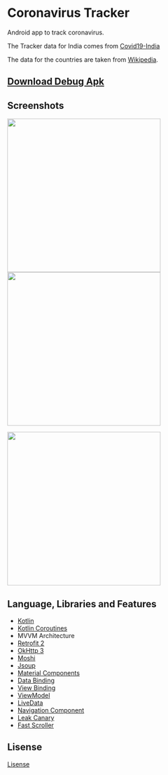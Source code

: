 # Coronavirus Tracker
Android app to track coronavirus.

The Tracker data for India comes from [Covid19-India](https://github.com/covid19india/api)

The data for the countries are taken from [Wikipedia](https://en.wikipedia.org/wiki/Template:COVID-19_pandemic_data#covid19-container).

## [Download Debug Apk](https://github.com/Superblazer/Coronavirus_Tracker/raw/master/app-debug.apk)

## Screenshots

<img src="https://github.com/Superblazer/Coronavirus_Tracker/blob/master/screenshots/Screenshot1.jpg" height="350"><img src="https://github.com/Superblazer/Coronavirus_Tracker/blob/master/screenshots/Screenshot2.jpg" height="350">

<img src="https://github.com/Superblazer/Coronavirus_Tracker/blob/master/screenshots/Screenshot3.jpg" height="350">

## Language, Libraries and Features
- [Kotlin](https://kotlinlang.org/)
- [Kotlin Coroutines](https://kotlinlang.org/docs/reference/coroutines-overview.html)
- MVVM Architecture
- [Retrofit 2](https://square.github.io/retrofit/)
- [OkHttp 3](https://square.github.io/okhttp/)
- [Moshi](https://github.com/square/moshi)
- [Jsoup](https://github.com/jhy/jsoup)
- [Material Components](https://material.io/)
- [Data Binding](https://developer.android.com/topic/libraries/data-binding)
- [View Binding](https://developer.android.com/topic/libraries/view-binding)
- [ViewModel](https://developer.android.com/topic/libraries/architecture/viewmodel)
- [LiveData](https://developer.android.com/topic/libraries/architecture/livedata)
- [Navigation Component](https://developer.android.com/guide/navigation/)
- [Leak Canary](https://square.github.io/leakcanary/)
- [Fast Scroller](https://github.com/quiph/RecyclerView-FastScroller)

## Lisense
[Lisense](https://github.com/Superblazer/Coronavirus_Tracker/blob/master/LICENSE)
